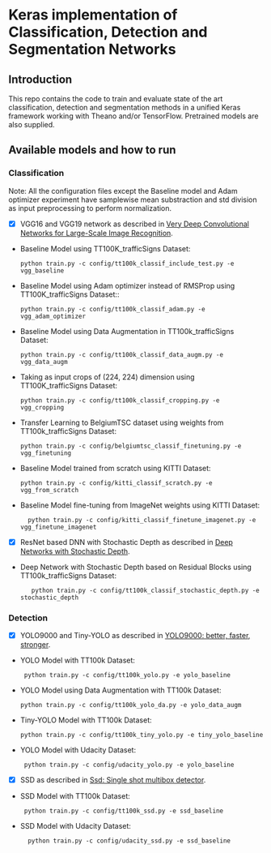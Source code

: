 # Keras implementation of Classification, Detection and Segmentation Networks

## Introduction

This repo contains the code to train and evaluate state of the art classification, detection and segmentation methods in a unified Keras framework working with Theano and/or TensorFlow. Pretrained models are also supplied.

## Available models and how to run

### Classification
Note: All the configuration files except the Baseline model and Adam optimizer experiment have samplewise mean substraction and std division as input preprocessing to perform normalization.

 - [x] VGG16 and VGG19 network as described in [Very Deep Convolutional Networks for Large-Scale Image Recognition](https://arxiv.org/pdf/1409.1556.pdf).
 
 * Baseline Model using TT100K_trafficSigns Dataset:
 
       python train.py -c config/tt100k_classif_include_test.py -e vgg_baseline
       
 * Baseline Model using Adam optimizer instead of RMSProp using TT100K_trafficSigns Dataset::

       python train.py -c config/tt100k_classif_adam.py -e vgg_adam_optimizer
       
 * Baseline Model using Data Augmentation in TT100k_trafficSigns Dataset:
  
       python train.py -c config/tt100k_classif_data_augm.py -e vgg_data_augm

       
 * Taking as input crops of (224, 224) dimension using TT100K_trafficSigns Dataset:
 
       python train.py -c config/tt100k_classif_cropping.py -e vgg_cropping
    
 * Transfer Learning to BelgiumTSC dataset using weights from TT100k_trafficSigns Dataset:
         
       python train.py -c config/belgiumtsc_classif_finetuning.py -e vgg_finetuning

 *  Baseline Model trained from scratch using KITTI Dataset:
 
        python train.py -c config/kitti_classif_scratch.py -e vgg_from_scratch
        
 * Baseline Model fine-tuning from ImageNet weights using KITTI Dataset:
 
         python train.py -c config/kitti_classif_finetune_imagenet.py -e vgg_finetune_imagenet

 - [x] ResNet based DNN with Stochastic Depth as described in [Deep Networks with Stochastic Depth](https://arxiv.org/pdf/1603.09382.pdf).
 
 * Deep Network with Stochastic Depth based on Residual Blocks using TT100k_trafficSigns Dataset:
          
          python train.py -c config/tt100k_classif_stochastic_depth.py -e stochastic_depth


### Detection
 - [x] YOLO9000 and Tiny-YOLO as described in [YOLO9000: better, faster, stronger](http://openaccess.thecvf.com/content_cvpr_2017/papers/Redmon_YOLO9000_Better_Faster_CVPR_2017_paper.pdf).

 * YOLO Model with TT100k Dataset:
 
        python train.py -c config/tt100k_yolo.py -e yolo_baseline
        
 * YOLO Model using Data Augmentation with TT100k Dataset:
 
       python train.py -c config/tt100k_yolo_da.py -e yolo_data_augm
        
 * Tiny-YOLO Model with TT100k Dataset:
 
       python train.py -c config/tt100k_tiny_yolo.py -e tiny_yolo_baseline
 
 * YOLO Model with Udacity Dataset:
 
        python train.py -c config/udacity_yolo.py -e yolo_baseline
        
 - [x] SSD as described in [Ssd: Single shot multibox detector](https://arxiv.org/pdf/1512.02325).     
 
 * SSD Model with TT100k Dataset:
 
        python train.py -c config/tt100k_ssd.py -e ssd_baseline
        
 * SSD Model with Udacity Dataset:
 
         python train.py -c config/udacity_ssd.py -e ssd_baseline
         
             
